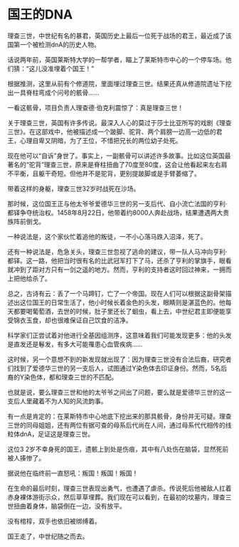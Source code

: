 # 国王的DNA

理查三世，中世纪有名的暴君，英国历史上最后一位死于战场的君王，最近成了该国第一个被检测dnA的历史人物。 

话说两年前，英国莱斯特大学的一帮学者，瞄上了莱斯特市中心的一个停车场。他们猜：“这儿没准埋着个国王！” 

根据推测，这里从前有个修道院，里面埋过理查三世。结果还真从修道院遗址下挖出一具脊柱弯成个问号的骸骨…… 

一看这骸骨，项目负责人理查德·伯克利震惊了：真是理查三世！ 

关于理查三世，英国有许多传说。最深入人心的莫过于莎士比亚所写的戏剧《理查三世》。在这部戏中，他被描述成一个跛脚、驼背、两个肩膀一边高一边低的君王，心理自卑又阴暗，为了王位，不惜把兄长的两位幼子处死。 

现在他可以“自诉”身世了。事实上，一副骸骨可以讲述许多故事。比如这位英国最著名的“驼背”理查三世，原来是脊柱扭曲了70度至80度，这会让他看起来左右肩不平衡，且躯干奇短。但他并不是驼背，更别提跛脚或是手臂萎缩了。 

带着这样的身躯，理查三世32岁时战死在沙场。 

那时候，这位国王正与他太爷爷爱德华三世的另一支后代、自小流亡法国的亨利·都铎争夺统治权。1458年8月22日，他带着约8000人奔赴战场，结果遭遇两大贵族阵前倒戈。 

一种说法是，这个家伙忙着追他的叛徒，一不小心落马跌入沼泽，死了。 

还有一种说法是，危急关头，理查三世忽视了逃命的建议，带一队人马冲向亨利·都铎。这一路，他把当时很有名的比武冠军打下了马，还杀了亨利的掌旗手，眼看就冲到了距对方只有一剑之遥的地方。然而，亨利的支持者这时回过神来，一拥而上把他给杀了。 

总之，古诗有云：丢了一个马蹄钉，亡了一个帝国。现在人们可以根据这副骨架描述出这位国王的日常生活了，他小时候长着金色的头发，眼睛则是湛蓝色的。他每天都要喝葡萄酒，去世的时候，肚子里还长了蛔虫，看上去，中世纪君主即便能享受锦衣玉食，却也很难保证自己饮食的洁净。 

科学家们正尝试着对他进行全基因组测序，这意味着我们可能发现更多：他的头发是直发还是鬈发，有多大可能罹患心血管疾病…… 

这时候，另一个意想不到的新发现就出现了：因为理查三世没有合法后裔，研究者们找到了爱德华三世的另一支后人，试图通过Y染色体去印证身份。然而，5名后裔的Y染色体，都和理查三世的不匹配。 

也就是说，要么理查三世和他的太爷爷之间出了问题，要么就是爱德华三世的这一支后人里藏着不为人知的风流韵事。 

有一点是肯定的：在莱斯特市中心地底下挖出来的那具骸骨，身份并无可疑。理查三世的同母姐姐，还有两位有据可查的母系后代尚在人间，通过母系代代相传的线粒体dnA，足证这是理查三世。 

这位3 2岁不幸身死的国王，遗骸上到处是伤痕，其中有八处伤在脑袋，显然死前被人揍惨了。 

据说他在临终前一直怒吼：叛国！叛国！叛国！ 

在生命的最后时刻，理查三世表现出勇气，也遭遇了虐杀。传说死后他被敌人扛着赤身裸体游街示众，然后草草埋葬。我们现在可以看到，在最初的坟墓内，理查三世扭曲着身体，脑袋倒在一边，没有放平。 

没有棺椁，双手也依旧被绑缚着。 

国王走了，中世纪随之而去。